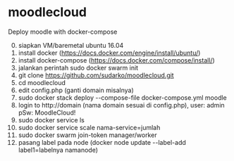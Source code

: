 # moodlecloud
Deploy moodle with docker-compose

0. siapkan VM/baremetal ubuntu 16.04
1. install docker (https://docs.docker.com/engine/install/ubuntu/)
2. install docker-compose (https://docs.docker.com/compose/install/)
3. jalankan perintah sudo docker swarm init
4. git clone https://github.com/sudarko/moodlecloud.git
5. cd moodlecloud
6. edit config.php (ganti domain misalnya)
7. sudo docker stack deploy --compose-file docker-compose.yml moodle
8. login to http://domain (nama domain sesuai di config.php), user: admin pSw: MoodleCloud!
8. sudo docker service ls
9. sudo docker service scale nama-service=jumlah
10. sudo docker swarm join-token manager/worker
11. pasang label pada node (docker node update --label-add label1=labelnya namanode)
